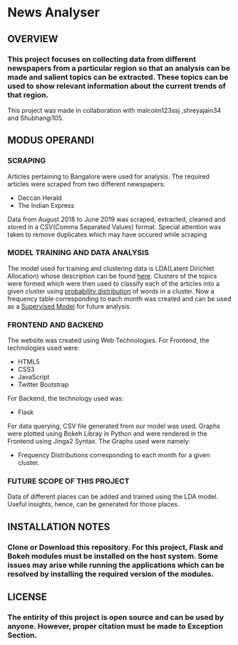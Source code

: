 # News Analyser

## OVERVIEW
### This project focuses on collecting data from different newspapers from a particular region so that an analysis can be made and salient topics can be extracted. These topics can be used to show relevant information about the current trends of that region.

This project was made in collaboration with	malcolm123ssj ,shreyajain34 and Shubhangi105.

## MODUS OPERANDI

### SCRAPING

Articles pertaining to Bangalore were used for analysis. The required articles were scraped from two different newspapers:
- Deccan Herald
- The Indian Express

Data from August 2018 to June 2019 was scraped, extracted, cleaned and stored in a CSV(Comma Separated Values) format. Special attention was taken to remove duplicates which may have occured while scraping

### MODEL TRAINING AND DATA ANALYSIS

The model used for training and clustering data is LDA(Latent Dirichlet Allocation) whose description can be found [here](https://en.wikipedia.org/wiki/Latent_Dirichlet_allocation). Clusters of the topics were formed which were then used to classify each of the articles into a given cluster using [probability distribution](https://en.wikipedia.org/wiki/Probability_distribution) of words in a cluster. Now a frequency table corresponding to each month was created and can be used as a [Supervised Model](https://en.wikipedia.org/wiki/Supervised_learning) for future analysis.

### FRONTEND AND BACKEND

The website was created using Web Technologies. 
For Frontend, the technologies used were:
- HTML5
- CSS3
- JavaScript
- Twitter Bootstrap

For Backend, the technology used was:
- Flask

For data querying, CSV file generated from our model was used. Graphs were plotted using Bokeh Libray in Python and were rendered in the Frontend using Jinga2 Syntax. 
The Graphs used were namely:
- Frequency Distributions corresponding to each month for a given cluster.

### FUTURE SCOPE OF THIS PROJECT

Data of different places can be added and trained using the LDA model. Useful insights, hence, can be generated for those places.

## INSTALLATION NOTES
### Clone or Download this repository. For this project, Flask and Bokeh modules must be installed on the host system. Some issues may arise while running the applications which can be resolved by installing the required version of the modules.

## LICENSE
### The entirity of this project is open source and can be used by anyone. However, proper citation must be made to Exception Section.









